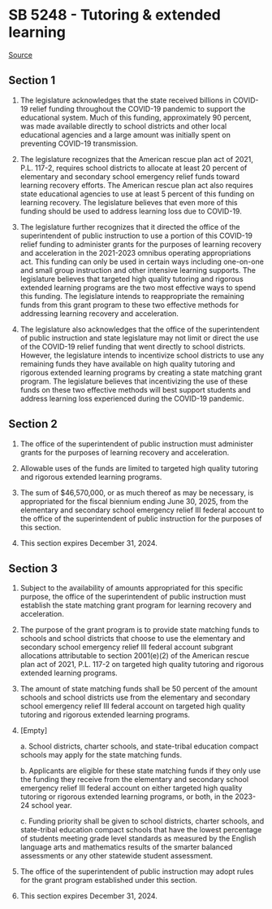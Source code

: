 # SB 5248 - Tutoring & extended learning

[Source](http://lawfilesext.leg.wa.gov/biennium/2023-24/Pdf/Bills/Senate%20Bills/5248.pdf)

## Section 1
1. The legislature acknowledges that the state received billions in COVID-19 relief funding throughout the COVID-19 pandemic to support the educational system. Much of this funding, approximately 90 percent, was made available directly to school districts and other local educational agencies and a large amount was initially spent on preventing COVID-19 transmission.

2. The legislature recognizes that the American rescue plan act of 2021, P.L. 117-2, requires school districts to allocate at least 20 percent of elementary and secondary school emergency relief funds toward learning recovery efforts. The American rescue plan act also requires state educational agencies to use at least 5 percent of this funding on learning recovery. The legislature believes that even more of this funding should be used to address learning loss due to COVID-19.

3. The legislature further recognizes that it directed the office of the superintendent of public instruction to use a portion of this COVID-19 relief funding to administer grants for the purposes of learning recovery and acceleration in the 2021-2023 omnibus operating appropriations act. This funding can only be used in certain ways including one-on-one and small group instruction and other intensive learning supports. The legislature believes that targeted high quality tutoring and rigorous extended learning programs are the two most effective ways to spend this funding. The legislature intends to reappropriate the remaining funds from this grant program to these two effective methods for addressing learning recovery and acceleration.

4. The legislature also acknowledges that the office of the superintendent of public instruction and state legislature may not limit or direct the use of the COVID-19 relief funding that went directly to school districts. However, the legislature intends to incentivize school districts to use any remaining funds they have available on high quality tutoring and rigorous extended learning programs by creating a state matching grant program. The legislature believes that incentivizing the use of these funds on these two effective methods will best support students and address learning loss experienced during the COVID-19 pandemic.

## Section 2
1. The office of the superintendent of public instruction must administer grants for the purposes of learning recovery and acceleration.

2. Allowable uses of the funds are limited to targeted high quality tutoring and rigorous extended learning programs.

3. The sum of $46,570,000, or as much thereof as may be necessary, is appropriated for the fiscal biennium ending June 30, 2025, from the elementary and secondary school emergency relief III federal account to the office of the superintendent of public instruction for the purposes of this section.

4. This section expires December 31, 2024.

## Section 3
1. Subject to the availability of amounts appropriated for this specific purpose, the office of the superintendent of public instruction must establish the state matching grant program for learning recovery and acceleration.

2. The purpose of the grant program is to provide state matching funds to schools and school districts that choose to use the elementary and secondary school emergency relief III federal account subgrant allocations attributable to section 2001(e)(2) of the American rescue plan act of 2021, P.L. 117-2 on targeted high quality tutoring and rigorous extended learning programs.

3. The amount of state matching funds shall be 50 percent of the amount schools and school districts use from the elementary and secondary school emergency relief III federal account on targeted high quality tutoring and rigorous extended learning programs.

4. [Empty]

    a. School districts, charter schools, and state-tribal education compact schools may apply for the state matching funds.

    b. Applicants are eligible for these state matching funds if they only use the funding they receive from the elementary and secondary school emergency relief III federal account on either targeted high quality tutoring or rigorous extended learning programs, or both, in the 2023-24 school year.

    c. Funding priority shall be given to school districts, charter schools, and state-tribal education compact schools that have the lowest percentage of students meeting grade level standards as measured by the English language arts and mathematics results of the smarter balanced assessments or any other statewide student assessment.

5. The office of the superintendent of public instruction may adopt rules for the grant program established under this section.

6. This section expires December 31, 2024.
